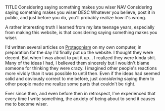 TITLE Considering saying something makes you wiser
NAV Considering saying something makes you wiser
DESC Whatever you believe, post it in public, and just before you do, you'll probably realize how it's wrong.

A rather interesting truth I learned from my late teenage years, especially from making this website, is that considering saying something makes you wiser.

I'd written several articles on [Protagonism](/protagonism/) on my own computer, in preparation for the day I'd finally put up the website. I thought they were decent. But when I was about to put it up... I realized they were kinda shit. Many of the ideas I had, I believed them sincerely but I wouldn't blame someone for thinking they were crazy. I imagined other people's reactions more vividly than it was possible to until then. Even if the ideas had seemed solid and obviously correct to me before, just *considering* saying them to other people made me realize some parts that couldn't be right.

Ever since then, and even before then in retrospect, I've experienced that every time I write something, the anxiety of being about to send it causes me to become wiser.
